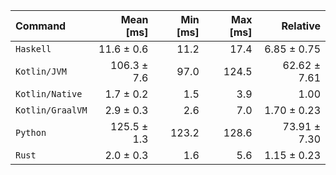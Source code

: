 | Command | Mean [ms] | Min [ms] | Max [ms] | Relative |
|:---|---:|---:|---:|---:|
| `Haskell` | 11.6 ± 0.6 | 11.2 | 17.4 | 6.85 ± 0.75 |
| `Kotlin/JVM` | 106.3 ± 7.6 | 97.0 | 124.5 | 62.62 ± 7.61 |
| `Kotlin/Native` | 1.7 ± 0.2 | 1.5 | 3.9 | 1.00 |
| `Kotlin/GraalVM` | 2.9 ± 0.3 | 2.6 | 7.0 | 1.70 ± 0.23 |
| `Python` | 125.5 ± 1.3 | 123.2 | 128.6 | 73.91 ± 7.30 |
| `Rust` | 2.0 ± 0.3 | 1.6 | 5.6 | 1.15 ± 0.23 |

